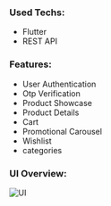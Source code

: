 

<h3 align="left">Used Techs:</h3>

- Flutter
- REST API


<h3 align="left">Features:</h3>

- User Authentication
- Otp Verification
- Product Showcase
- Product Details
- Cart
- Promotional Carousel
- Wishlist
- categories


<h3 align="left">UI Overview:</h3>

<img alt="UI" src="https://github.com/Anujit-Datta/ecommerce/blob/master/assets/images/ui.png">


